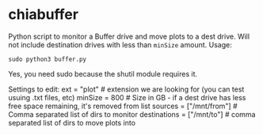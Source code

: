 # chiabuffer
Python script to monitor a Buffer drive and move plots to a dest drive. Will not include destination drives with less than `minSize` amount.
Usage:

`sudo python3 buffer.py`

Yes, you need sudo because the shutil module requires it.  

Settings to edit:
ext = "plot" # extension we are looking for (you can test usuing .txt files, etc)
minSize = 800 # Size in GB - if a dest drive has less free space remaining, it's removed from list
sources = ["/mnt/from"] # Comma separated list of dirs to monitor
destinations = ["/mnt/to"] # comma separated list of dirs to move plots into


